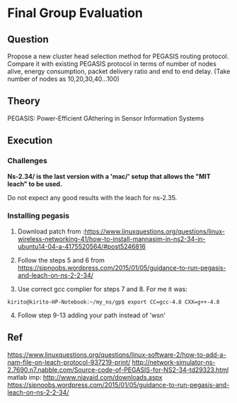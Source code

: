 # Final Group Evaluation 
## Question
Propose a new cluster head selection method for PEGASIS routing protocol. Compare it with existing PEGASIS protocol in terms of number of nodes alive, energy consumption, packet delivery ratio and end to end delay. (Take number of nodes as 10,20,30,40...100)

## Theory

PEGASIS: Power-Efficient GAthering in Sensor Information Systems


## Execution 
### Challenges
**Ns-2.34/ is the last version with a 'mac/' setup that allows the "MIT leach" to be used.**
  
Do not expect any good results with the leach for ns-2.35.

### Installing pegasis
1. Download patch from :https://www.linuxquestions.org/questions/linux-wireless-networking-41/how-to-install-mannasim-in-ns2-34-in-ubuntu14-04-a-4175520564/#post5246816

2. Follow the steps 5 and 6 from https://sipnoobs.wordpress.com/2015/01/05/guidance-to-run-pegasis-and-leach-on-ns-2-2-34/

3. Use correct gcc complier for steps 7 and 8. For me it was:
```
kirito@kirito-HP-Notebook:~/my_ns/gp$ export CC=gcc-4.8 CXX=g++-4.8
```

4. Follow step 9-13 adding your path instead of 'wsn'

## Ref
https://www.linuxquestions.org/questions/linux-software-2/how-to-add-a-nam-file-on-leach-protocol-937219-print/
http://network-simulator-ns-2.7690.n7.nabble.com/Source-code-of-PEGASIS-for-NS2-34-td29323.html
matlab imp: http://www.njavaid.com/downloads.aspx
https://sipnoobs.wordpress.com/2015/01/05/guidance-to-run-pegasis-and-leach-on-ns-2-2-34/
